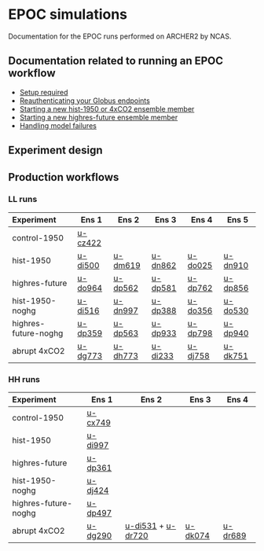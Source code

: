 # EPOC simulations

Documentation for the EPOC runs performed on ARCHER2 by NCAS. 

## Documentation related to running an EPOC workflow 

* [Setup required](setup)
* [Reauthenticating your Globus endpoints](reauthenticating_globus)
* [Starting a new hist-1950 or 4xCO2 ensemble member](ensemble_member)
* [Starting a new highres-future ensemble member](highres_future_member)
* [Handling model failures](model_failures)

## Experiment design 

## Production workflows

### LL runs

| Experiment | Ens 1 |  Ens 2 | Ens 3 |  Ens 4 | Ens 5 |
|:--- | --- | --- | --- | --- | --- |
| control-1950 | [u-cz422](suites/cz422) | 
| hist-1950 | [u-di500](suites/di500) | [u-dm619](suites/dm619) | [u-dn862](suites/dn862) | [u-do025](suites/do025) | [u-dn910](suites/dn910) |
| highres-future | [u-do964](suites/do964) | [u-dp562](suites/dp562) | [u-dp581](suites/dp581) | [u-dp762](suites/dp762) | [u-dp856](suites/dp856) | 
| hist-1950-noghg | [u-di516](suites/di516) | [u-dn997](suites/dn997) | [u-dp388](suites/dp388) | [u-do356](suites/do356) | [u-do530](suites/do530) |
| highres-future-noghg | [u-dp359](suites/dp359) | [u-dp563](suites/dp563) | [u-dp933](suites/dp933) | [u-dp798](suites/dp798) | [u-dp940](suites/dp940) | 
| abrupt 4xCO2 | [u-dg773](suites/dg773) | [u-dh773](suites/dh773) | [u-di233](suites/di233) | [u-dj758](suites/dj758) | [u-dk751](suites/dk751) |

### HH runs

| Experiment | Ens 1 | Ens 2 | Ens 3 | Ens 4 |
|:--- | --- | --- | --- | --- |
| control-1950 | [u-cx749](suites/cx749) | 
| hist-1950 | [u-di997](suites/di997) |
| highres-future | [u-dp361](suites/dp361) | 
| hist-1950-noghg | [u-dj424](suites/dj424) |
| highres-future-noghg | [u-dp497](suites/dp497) | 
| abrupt 4xCO2 | [u-dg290](suites/dg290) | [u-di531](suites/di531) + [u-dr720](suites/dr720)| [u-dk074](suites/dk074) | [u-dr689](suites/dr689) |
